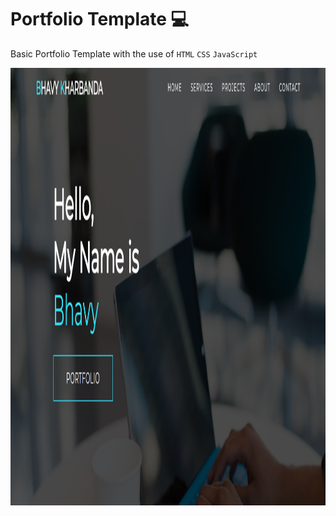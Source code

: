 # Portfolio Template 💻

Basic Portfolio Template with the use of `HTML` `CSS` `JavaScript`

<img src="img/Home.png" alt="Home Page" style="height: 700px; width:1000px;"/>
